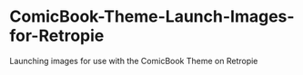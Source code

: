 # ComicBook-Theme-Launch-Images-for-Retropie
Launching images for use with the ComicBook Theme on Retropie
